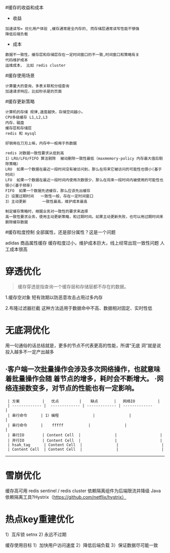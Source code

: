 #缓存的收益和成本
- 收益
```shell script
加速读写= 优化用户体验 ,缓存通常是全内存的, 而存储层通常读写性能不够强
降低后端负载
```
- 成本
```shell script
数据不一致性，缓存层和存储层存在一定时间窗口的不一致,时间窗口和策略有关
代码维护成本
运维成本， 比如 redis cluster
```

#缓存使用场景
```shell script
计算量大的查询，多表关联和分组查询
加速请求响应，比如秒杀是的页面
```

#缓存更新策略
```shell script
计算机的存储 规律,速度越快，存储空间越小。
CPU多级缓存 L1,L2,L3
内存，磁盘 
缓存层和存储层
redis 和 mysql

好钢用在刀刃上嘛，内存中一般用于热数据

redis 对数据一致性要求从低到高
1）LRU/LFU/FIFO 算法剔除  被动删除一致性最低（maxmemory-policy 内存最大值后剔除策略）
LRU  如果一个数据在最近一段时间没有被访问到，那么在将来它被访问的可能性也很小(基于时间)
LFU  如果一个数据在最近一段时间内使用次数很少，那么在将来一段时间内被使用的可能性也很小(基于频率)
FIFO  如果一个数据先进缓存，那么应该先出缓存
2）设置过期时间   一致性一般，存在一定时间窗口
3）主动更新       一致性最高，维护成本最高

制定缓存策略时，根据业务对一致性的要求来选择
高一致性要求业务，使用主动更新策略，和过期时间。如果主动更新失败，也可以用过期时间来删除缓存数据

```

#缓存粒度控制
全部属性，还是部分属性？这是一个问题

adidas 商品属性缓存
缓存粒度过小，维护成本巨大，线上经常出现一致性问题 人工成本很高

# 穿透优化
> 缓存穿透是指查询一个缓存层和存储层都不存在的数据。 

1.缓存空对象 短有效期以防恶意攻击占用过多内存

2.布隆过滤器拦截 这种方法适用于数据命中不高、数据相对固定、实时性低
 
 # 无底洞优化
 用一句通俗的话总结就是，更多的节点不代表更高的性能，所谓“无底
 洞”就是说投入越多不一定产出越多
 
 ·客户端一次批量操作会涉及多次网络操作，也就意味着批量操作会随
 着节点的增多，耗时会不断增大。
 ·网络连接数变多，对节点的性能也有一定影响。
 ----
     | 方案          |   优点         |    缺点       |   网络IO          |
     | ------------- |  ------------- | ------------- | -------------     |
     | 串行命令      | 1）编程               |               |                   |
     | 串行命令      |    fffff           |               |                   |
     | 串行IO        | Content Cell  |               |                   |
     | 并行IO        | Content Cell  |               |                   |
     | hsah_tag      | Content Cell  |               |                   |
     | Content Cell  | Content Cell  |               |                   |
 ----
 
 
# 雪崩优化
缓存高可用
redis sentinel / redis cluster 
依赖隔离组件为后端限流并降级
Java依赖隔离工具?Hystrix（https://github.com/netflix/hystrix）

# 热点key重建优化
1）互斥锁 setnx
2) 永远不过期

缓存使用目标
1）加快用户访问速度
2）降低后端负载
3）保证数据尽可能一致






